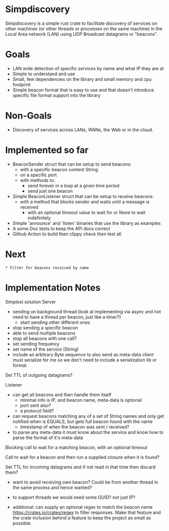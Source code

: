 # Simpdiscovery

Simpdiscovery is a simple rust crate to facilitate discovery of services on other machines (or other threads or
processes on the same machine) in the Local Area network (LAN) using UDP Broadcast datagrams or "beacons".

# Goals
* LAN wide detection of specific services by name and what IP they are at
* Simple to understand and use
* Small, few dependencies on the library and small memory and cpu footprint
* Simple beacon format that is easy to use and that doesn't introduce specific file format support into the library

# Non-Goals
* Discovery of services across LANs, WANs, the Web or in the cloud.
  
# Implemented so far
* BeaconSender struct that can be setup to send beacons:
  * with a specific beacon content String
  * on a specific port
  * with methods to:
    * send forever in a loop at a given time period
    * send just one beacon
* Simple BeaconListener struct that can be setup to receive beacons:
  * with a method that blocks sender and waits until a message is received
    * with an optional timeout value to wait for or None to wait indefinitely
* Simple 'announce' and 'listen' binaries that use the library as examples
* A some Doc tests to keep the API docs correct
* Github Action to build then clippy check then test all

# Next
    * Filter for beacons received by name

# Implementation Notes
Simplest solution
Server
- sending on background thread
  (look at implementing via async and not need to have a thread per beacon, just like a timer?)
  - start sending other different ones
- stop sending a specific beacon
- able to send multiple beacons
- stop all beacons with one call?
- set sending frequency
- set name of the service (String)
- include an arbitrary Byte sequence to also send as meta-data
    client must serialize for me so we don't need to include a serialization lib or format
      
Set TTL of outgoing datagrams?


Listener
- can get all beacons and then handle them itself
  - minimal info is IP, and beacon name, meta-data is optional
  - port sent also?
  - a protocol field?
- can request beacons matching any of a set of String names and only get notified when is EQUALS, but gets full beacon found with the name
  - timestamp of when the beacon was sent / received?
- to parse any meta-data it must know about the service and know how to parse
the format of it's meta-data
  
Blocking call to wait for a matching beacon, with an optional timeout

Call to wait for a beacon and then run a supplied closure when it is found?

Set TTL for incoming datagrams and if not read in that time then discard them?


- want to avoid receiving own beacon? Could be from another thread in the same process and hence wanted?
- to support threads we would need some GUID? not just IP?

- additional: can supply an optional regex to match the beacon name  
  https://crates.io/crates/regex
  to filter responses.
Make that feature and the crate inclusion behind a feature to keep the 
project as small as possible.